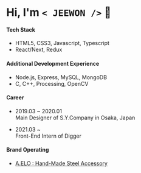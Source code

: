 # Hi, I'm `< JEEWON />`  👻

#### Tech Stack
  + HTML5, CSS3, Javascript, Typescript
  + React/Next, Redux
  
#### Additional Development Experience
  + Node.js, Express, MySQL, MongoDB
  + C, C++, Processing, OpenCV
  
#### Career
  + 2019.03 ~ 2020.01<br/>
    Main Designer of S.Y.Company in Osaka, Japan

  + 2021.03 ~ <br/>
    Front-End Intern of Digger
  
#### Brand Operating
  + [A.ELO : Hand-Made Steel Accessory](https://www.idus.com/a-elo)
